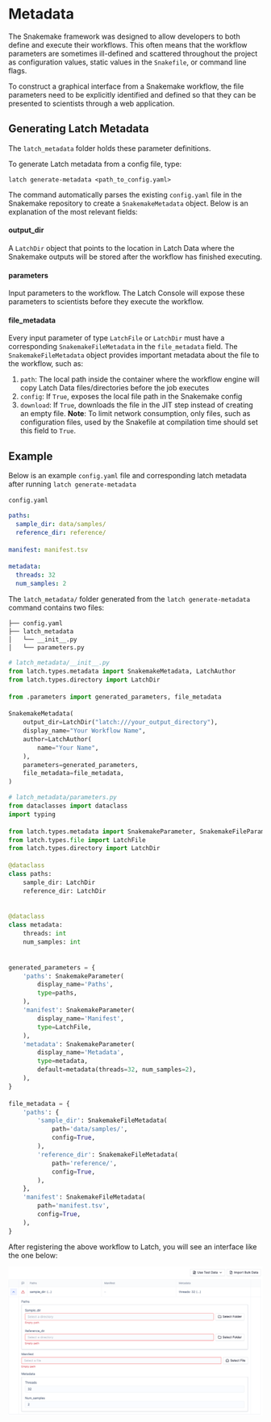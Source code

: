 # Metadata

The Snakemake framework was designed to allow developers to both define and execute their workflows. This often means that the workflow parameters are sometimes ill-defined and scattered throughout the project as configuration values, static values in the `Snakefile`, or command line flags.

To construct a graphical interface from a Snakemake workflow, the file parameters need to be explicitly identified and defined so that they can be presented to scientists through a web application.

## Generating Latch Metadata

The `latch_metadata` folder holds these parameter definitions.

To generate Latch metadata from a config file, type:

```console
latch generate-metadata <path_to_config.yaml>
```

The command automatically parses the existing `config.yaml` file in the Snakemake repository to create a `SnakemakeMetadata` object. Below is an explanation of the most relevant fields:

#### output_dir

A `LatchDir` object that points to the location in Latch Data where the Snakemake outputs will be stored after the workflow has finished executing.

#### parameters

Input parameters to the workflow. The Latch Console will expose these parameters to scientists before they execute the workflow.

#### file_metadata

Every input parameter of type `LatchFile` or `LatchDir` must have a corresponding `SnakemakeFileMetadata` in the `file_metadata` field. The `SnakemakeFileMetadata` object provides important metadata about the file to the workflow, such as:

1. `path`: The local path inside the container where the workflow engine will copy Latch Data files/directories before the job executes
2. `config`: If `True`, exposes the local file path in the Snakemake config
3. `download`: If `True`, downloads the file in the JIT step instead of creating an empty file.
   **Note**: To limit network consumption, only files, such as configuration files, used by the Snakefile at compilation time should set this field to `True`.

## Example

Below is an example `config.yaml` file and corresponding latch metadata after running `latch generate-metadata`

`config.yaml`

```yaml
paths:
  sample_dir: data/samples/
  reference_dir: reference/

manifest: manifest.tsv

metadata:
  threads: 32
  num_samples: 2
```

The `latch_metadata/` folder generated from the `latch generate-metadata` command contains two files:

```
├── config.yaml
├── latch_metadata
│   └── __init__.py
│   └── parameters.py
```

```python
# latch_metadata/__init__.py
from latch.types.metadata import SnakemakeMetadata, LatchAuthor
from latch.types.directory import LatchDir

from .parameters import generated_parameters, file_metadata

SnakemakeMetadata(
    output_dir=LatchDir("latch:///your_output_directory"),
    display_name="Your Workflow Name",
    author=LatchAuthor(
        name="Your Name",
    ),
    parameters=generated_parameters,
    file_metadata=file_metadata,
)
```

```python
# latch_metadata/parameters.py
from dataclasses import dataclass
import typing

from latch.types.metadata import SnakemakeParameter, SnakemakeFileParameter, SnakemakeFileMetadata
from latch.types.file import LatchFile
from latch.types.directory import LatchDir

@dataclass
class paths:
    sample_dir: LatchDir
    reference_dir: LatchDir


@dataclass
class metadata:
    threads: int
    num_samples: int


generated_parameters = {
    'paths': SnakemakeParameter(
        display_name='Paths',
        type=paths,
    ),
    'manifest': SnakemakeParameter(
        display_name='Manifest',
        type=LatchFile,
    ),
    'metadata': SnakemakeParameter(
        display_name='Metadata',
        type=metadata,
        default=metadata(threads=32, num_samples=2),
    ),
}

file_metadata = {
    'paths': {
        'sample_dir': SnakemakeFileMetadata(
            path='data/samples/',
            config=True,
        ),
        'reference_dir': SnakemakeFileMetadata(
            path='reference/',
            config=True,
        ),
    },
    'manifest': SnakemakeFileMetadata(
        path='manifest.tsv',
        config=True,
    ),
}
```

After registering the above workflow to Latch, you will see an interface like the one below:

![Snakemake workflow GUI](../assets/snakemake/metadata.png)
